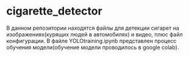 # cigarette_detector
В данном репозитории находятся файлы для детекции сигарет на изображениях(курящих людей в автомобилях) и видео, плюс файл конфигурации.
В файле YOLOtraining.ipynb представлен процесс обучения модели(обучение модели проводилось в google colab).

